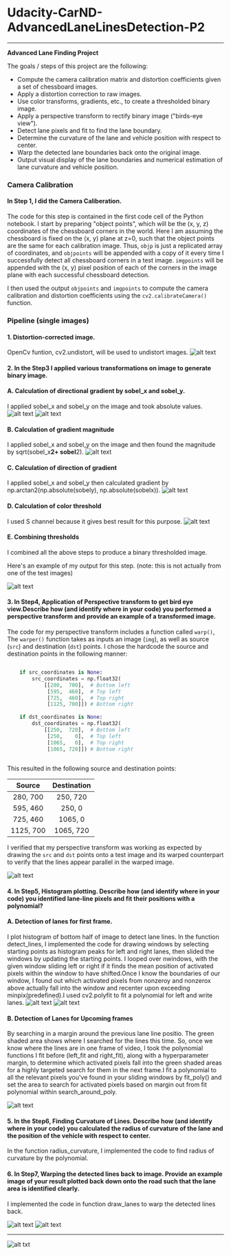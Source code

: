 # Udacity-CarND-AdvancedLaneLinesDetection-P2

---

**Advanced Lane Finding Project**

The goals / steps of this project are the following:

* Compute the camera calibration matrix and distortion coefficients given a set of chessboard images.
* Apply a distortion correction to raw images.
* Use color transforms, gradients, etc., to create a thresholded binary image.
* Apply a perspective transform to rectify binary image ("birds-eye view").
* Detect lane pixels and fit to find the lane boundary.
* Determine the curvature of the lane and vehicle position with respect to center.
* Warp the detected lane boundaries back onto the original image.
* Output visual display of the lane boundaries and numerical estimation of lane curvature and vehicle position.

[//]: # (Image References)

[image1]: ./https://github.com/SmritiUMD/Udacity-CarND-AdvancedLaneLinesDetection-P2/tree/master/output_images/step2.png
[image2]: ./https://github.com/SmritiUMD/Udacity-Self-DrivingCarND-AdvancedLaneLinesDetection-P2/tree/master/output_images/step3-1-1.png
[image3]: ./https://github.com/SmritiUMD/Udacity-Self-DrivingCarND-AdvancedLaneLinesDetection-P2/tree/master/output_images/step3-1-2.png
[image4]: ./https://github.com/SmritiUMD/Udacity-Self-DrivingCarND-AdvancedLaneLinesDetection-P2/tree/master/output_images/step3-2.png
[image7]: ./https://github.com/SmritiUMD/Udacity-Self-DrivingCarND-AdvancedLaneLinesDetection-P2/tree/master/output_images/step3-3.png
[image8]: ./https://github.com/SmritiUMD/Udacity-Self-DrivingCarND-AdvancedLaneLinesDetection-P2/tree/master/output_images/step3-4.png
[image5]: ./https://github.com/SmritiUMD/Udacity-Self-DrivingCarND-AdvancedLaneLinesDetection-P2/tree/master/output_images/step3-5.png

[image9]: ./https://github.com/SmritiUMD/Udacity-Self-DrivingCarND-AdvancedLaneLinesDetection-P2/tree/master/output_images/step4.png
[image10]: ./https://github.com/SmritiUMD/Udacity-Self-DrivingCarND-AdvancedLaneLinesDetection-P2/tree/master/output_images/step5-1.png
[image11]: ./https://github.com/SmritiUMD/Udacity-Self-DrivingCarND-AdvancedLaneLinesDetection-P2/tree/master/output_images/step5-2.png
[image12]: ./https://github.com/SmritiUMD/Udacity-Self-DrivingCarND-AdvancedLaneLinesDetection-P2/tree/master/output_images/step5-3.png
[image13]: ./https://github.com/SmritiUMD/Udacity-Self-DrivingCarND-AdvancedLaneLinesDetection-P2/tree/master/output_images/step7.png
[image14]: ./https://github.com/SmritiUMD/Udacity-Self-DrivingCarND-AdvancedLaneLinesDetection-P2/tree/master/output_images/step8.png
[video1]: ./project_video.mp4 "Video"



### Camera Calibration

#### In Step 1, I did the Camera Caliberation.

The code for this step is contained in the first code cell of the Python notebook.
I start by preparing "object points", which will be the (x, y, z) coordinates of the chessboard corners in the world. Here I am assuming the chessboard is fixed on the (x, y) plane at z=0, such that the object points are the same for each calibration image.  Thus, `objp` is just a replicated array of coordinates, and `objpoints` will be appended with a copy of it every time I successfully detect all chessboard corners in a test image.  `imgpoints` will be appended with the (x, y) pixel position of each of the corners in the image plane with each successful chessboard detection.  

I then used the output `objpoints` and `imgpoints` to compute the camera calibration and distortion coefficients using the `cv2.calibrateCamera()` function.   

### Pipeline (single images)

#### 1. Distortion-corrected image.

OpenCv funtion, cv2.undistort, will be used to undistort images.
![alt text][image1]

#### 2. In the Step3 I applied various transformations on image to generate binary image.

#### A. Calculation of directional gradient by sobel_x and sobel_y.
I applied sobel_x and sobel_y on the image and took absolute values.
![alt text][image2]
![alt text][image3]
#### B. Calculation of gradient magnitude
 I applied sobel_x and sobel_y on the image and then found the magnitude by sqrt(sobel_x**2+ sobel**2).
 ![alt text][image4]
#### C. Calculation of direction of gradient
I applied sobel_x and sobel_y then calculated gradient by np.arctan2(np.absolute(sobely), np.absolute(sobelx)).
![alt text][image7]
#### D. Calculation of color threshold
I used S channel because it gives best result for this purpose.
![alt text][image8]

#### E. Combining thresholds

I combined all the above steps to produce a binary thresholded image.

 Here's an example of my output for this step.  (note: this is not actually from one of the test images)

![alt text][image5]

#### 3. In Step4, Application of Perspective transform to get bird eye view.Describe how (and identify where in your code) you performed a perspective transform and provide an example of a transformed image.

The code for my perspective transform includes a function called `warp()`,  The `warper()` function takes as inputs an image (`img`), as well as source (`src`) and destination (`dst`) points.  I chose the hardcode the source and destination points in the following manner:

```python

    if src_coordinates is None:
        src_coordinates = np.float32(
            [[280,  700],  # Bottom left
             [595,  460],  # Top left
             [725,  460],  # Top right
             [1125, 700]]) # Bottom right
        
    if dst_coordinates is None:
        dst_coordinates = np.float32(
            [[250,  720],  # Bottom left
             [250,    0],  # Top left
             [1065,   0],  # Top right
             [1065, 720]]) # Bottom right   
             
  ```

This resulted in the following source and destination points:

| Source        | Destination   | 
|:-------------:|:-------------:| 
| 280,  700     |250,  720      |
| 595,  460     |250,    0      |
| 725,  460     |1065,   0      |
| 1125, 700     |1065, 720      |
             
I verified that my perspective transform was working as expected by drawing the `src` and `dst` points onto a test image and its warped counterpart to verify that the lines appear parallel in the warped image.

![alt text][image9]

#### 4. In Step5,  Histogram plotting. Describe how (and identify where in your code) you identified lane-line pixels and fit their positions with a polynomial?

#### A. Detection of lanes for first frame.

I plot histogram of bottom half of image to detect lane lines. In the function detect_lines, I implemented the code for drawing windows by selecting starting points as histogram peaks for left and right lanes, then slided the windows by updating the starting points. I looped over nwindows, with the given window sliding left or right if it finds the mean position of activated pixels within the window to have shifted.Once I know the boundaries of our window, I found out which activated pixels from nonzeroy and nonzerox above actually fall into the window and recenter upon exceeding minpix(predefined).I used cv2.polyfit to fit a polynomial for left and write lanes.
![alt text][image10]
![alt text][image11]

#### B. Detection of Lanes for Upcoming frames
By searching in a margin around the previous lane line positio. The green shaded area shows where I searched for the lines this time. So, once we know where the lines are in one frame of video, I took the polynomial functions I fit before (left_fit and right_fit), along with a hyperparameter margin, to determine which activated pixels fall into the green shaded areas for a highly targeted search for them in the next frame.I fit a polynomial to all the relevant pixels you've found in your sliding windows by fit_poly() and set the area to search for activated pixels based on margin out from fit polynomial within search_around_poly.

![alt text][image12]

#### 5. In the Step6, Finding Curvature of Lines. Describe how (and identify where in your code) you calculated the radius of curvature of the lane and the position of the vehicle with respect to center.

In the function radius_curvature, I implemented the code to find radius of curvature by the polynomial. 

#### 6. In Step7, Warping the detected lines back to image. Provide an example image of your result plotted back down onto the road such that the lane area is identified clearly.

I implemented the code in function draw_lanes to warp the detected lines back.

![alt text][image13]
![alt text][image14]

---

![alt txt](https://github.com/SmritiUMD/Udacity-Self-DrivingCarND-AdvancedLaneLinesDetection-P2/blob/master/Lanedetection.gif)
